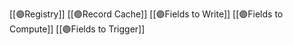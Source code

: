 
[[🟣Registry]]
[[🟣Record Cache]]
[[🟣Fields to Write]]
[[🟣Fields to Compute]]
[[🟣Fields to Trigger]]

